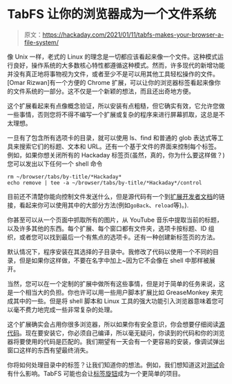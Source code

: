 # TabFS 让你的浏览器成为一个文件系统

> 原文：<https://hackaday.com/2021/01/11/tabfs-makes-your-browser-a-file-system/>

像 Unix 一样，老式的 Linux 的理念是一切都应该看起来像一个文件。这种模式运行良好，操作系统的大多数核心特性都遵循这种模式。然而，许多现代的新增功能并没有真正地将事物视为文件，或者至少不是可以用其他工具轻松操作的文件。[Omar Rizwan]有一个方便的 Chrome 扩展，可以让你的浏览器标签看起来像你的文件系统的一部分。这不仅是一个新颖的想法，而且还出奇地方便。

这个扩展看起来有点像概念验证，所以安装有点粗糙，但它确实有效，它允许您做一些事情，否则您将不得不编写一个扩展或复杂的程序来进行屏幕抓取，这总是不太理想。

一旦有了包含所有选项卡的目录，就可以使用 ls、find 和普通的 glob 表达式等工具来搜索它们的标题、文本和 URL。还有一个基于文件的界面来控制每个标签。例如，如果你想关闭所有的 Hackaday 标签页(虽然，真的，你为什么要这样做？)您可以发出以下任何一个 shell 命令

```
rm ~/browser/tabs/by-title/*Hackaday*
echo remove | tee -a ~/browser/tabs/by-title/*Hackaday*/control

```

目前还不清楚你能向控制文件发送什么，但是源代码有一个到[扩展开发者文档](https://developer.chrome.com/extensions/tabs)的链接，看起来你可以使用其中的大部分方法(例如`goBack`、`reload`等)。).

你甚至可以从一个页面中抓取所有的图片，从 YouTube 音乐中提取当前的标题，以及许多其他的东西。每个扩展、每个窗口都有文件夹，选项卡按标题、ID 组织，或者您可以找到最后一个有焦点的选项卡。还有一种创建新标签页的方法。

默认情况下，程序安装在其选择的子目录中。我修改了代码以使用一个不同的目录，但是如果你这样做，不要在名字中加上~因为它不会像在 shell 中那样被展开。

当然，您可以在一个定制的扩展中做所有这些事情，但是对于简单的任务来说，这是一个相当大的负担。你也许可以用一些用户脚本扩展比如 GreaseMonkey 来完成其中的一些。但是将 shell 脚本和 Linux 工具的强大功能引入浏览器意味着您可以毫不费力地完成一些非常复杂的处理。

这个扩展确实会占用你很多浏览器，所以如果你有安全意识，你会想要仔细阅读[源代码](https://github.com/osnr/TabFS/issues)。现在要安装它，你必须自己编译，所以毫无疑问，你读到的代码和你的浏览器将要使用的代码是匹配的。我们期望有一天会有一个更容易的安装，像调试弹出窗口这样的东西有望最终消失。

你将如何处理目录中的标签？让我们知道你的想法。例如，我们想知道这对[测试](https://hackaday.com/2020/06/15/linux-fu-automation-for-chrome-and-the-desktop-by-matching-screenshots/)会有什么影响。TabFS 可能也会让[标签旋钮](https://hackaday.com/2019/04/30/a-physical-knob-for-browser-tabs/)成为一个更简单的项目。
